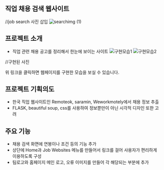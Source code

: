 ## 직업 채용 검색 웹사이트
  //job search 사진 삽입
 ![searchimg (1)](https://github.com/jaeiko/web-scraper-project/assets/162958493/14d29430-342e-43bb-8d1d-b4a86e5109e0)

## 프로젝트 소개   
- 직업 관련 채용 공고를 정리해서 한눈에 보이는 사이트
![구현모습1](https://github.com/jaeiko/web-scraper-project/assets/162958493/c01d09a4-9297-47f7-886d-13d578797432)
![구현모습2](https://github.com/jaeiko/web-scraper-project/assets/162958493/490837f3-2787-464e-a733-6ea0eb46627e)

//구현된 사진

위 링크을 클릭하면 웹페이지를 구현한 모습을 보실 수 있습니다.


## 프로젝트 기획의도
- 한국 직업 웹사이트인 Remoteok, saramin, Weworkmotely에서 채용 정보 추출
- FLASK, beautiful soup, css를 사용하여 정보뿐만이 아닌 시각적 디자인 또한 고려

## 주요 기능 

- 채용 검색 화면에 연봉이나 조건 등의 기능 추가
- 상단에 Home과 Job Websites 메뉴를 만들어서 링크를 걸어 사용자가 편리하게 이용하도록 구성
- 팀로고와 홈페이지 메인 로고, 오류 이미지를 만들어 각 해당되는 부분에 추가


